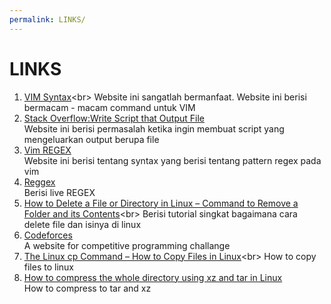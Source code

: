 ```yaml
---
permalink: LINKS/
---
```


# LINKS

1. [VIM Syntax]([https://en.wikipedia.org/wiki/1](http://commandlinemac.blogspot.com/2008/12/vim.html))<br>
Website ini sangatlah bermanfaat. Website ini berisi bermacam - macam command untuk VIM
2. [Stack Overflow:Write Script that Output File]([https://stackoverflow.com/questions/11162406/open-and-write-data-to-text-file-using-bash])<br>
Website ini berisi permasalah ketika ingin membuat script yang mengeluarkan output berupa file
3. [Vim REGEX]([https://learnbyexample.gitbooks.io/vim-reference/content/Regular_Expressions.html])<br>
Website ini berisi tentang syntax yang berisi tentang pattern regex pada vim
4. [Reggex]([https://regexr.com/])<br>
Berisi live REGEX
5. [How to Delete a File or Directory in Linux – Command to Remove a Folder and its Contents](https://www.freecodecamp.org/news/how-to-delete-a-file-or-directory-in-linux/#:~:text=Delete%20the%20directory%20and%20its,press%20%22Enter%22%20to%20confirm.)<br>
Berisi tutorial singkat bagaimana cara delete file dan isinya di linux
6. [Codeforces](https://codeforces.com/)<br>
A website for competitive programming challange
7. [The Linux cp Command – How to Copy Files in Linux](https://www.freecodecamp.org/news/the-linux-cp-command-how-to-copy-files-in-linux/#:~:text=You%20use%20the%20cp%20command,also%20copy%20directories%20(folders).&text=%5Bfile%2Fdirectory%2Dsources%5D,to%20copy%20the%20file%20to.)<br>
How to copy files to linux
8. [How to compress the whole directory using xz and tar in Linux](https://www.cyberciti.biz/faq/compress-the-whole-directory-using-xz-and-tar/)<br>
How to compress to tar and xz
